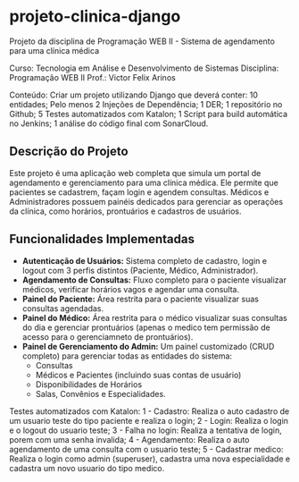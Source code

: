 # projeto-clinica-django

Projeto da disciplina de Programação WEB II - Sistema de agendamento para uma clínica médica

Curso: Tecnologia em Análise e Desenvolvimento de Sistemas
Disciplina: Programação WEB II
Prof.: Victor Felix Arinos

Conteúdo:
Criar um projeto utilizando Django que deverá conter:
10 entidades;
Pelo menos 2 Injeções de Dependência;
1 DER;
1 repositório no Github;
5 Testes automatizados com Katalon;
1 Script para build automática no Jenkins;
1 análise do código final com SonarCloud.


## Descrição do Projeto

Este projeto é uma aplicação web completa que simula um portal de agendamento e gerenciamento para uma clínica médica. 
Ele permite que pacientes se cadastrem, façam login e agendem consultas. Médicos e Administradores possuem painéis dedicados 
para gerenciar as operações da clínica, como horários, prontuários e cadastros de usuários.


## Funcionalidades Implementadas

* **Autenticação de Usuários:** Sistema completo de cadastro, login e logout com 3 perfis distintos (Paciente, Médico, Administrador).
* **Agendamento de Consultas:** Fluxo completo para o paciente visualizar médicos, verificar horários vagos e agendar uma consulta.
* **Painel do Paciente:** Área restrita para o paciente visualizar suas consultas agendadas.
* **Painel do Médico:** Área restrita para o médico visualizar suas consultas do dia e gerenciar prontuários (apenas o medico tem permissão de acesso para o gerenciamneto de prontuários).
* **Painel de Gerenciamento do Admin:** Um painel customizado (CRUD completo) para gerenciar todas as entidades do sistema:
    * Consultas
    * Médicos e Pacientes (incluindo suas contas de usuário)
    * Disponibilidades de Horários
    * Salas, Convênios e Especialidades.

Testes automatizados com Katalon:
1 - Cadastro: Realiza o auto cadastro de um usuario teste do tipo paciente e realiza o login;
2 - Login: Realiza o login e o logout do usuario teste;
3 - Falha no login: Realiza a tentativa de login, porem com uma senha invalida;
4 - Agendamento: Realiza o auto agendamento de uma consulta com o usuario teste;
5 - Cadastrar medico: Realiza o login como admin (superuser), cadastra uma nova especialidade e cadastra um novo usuario do tipo medico.
